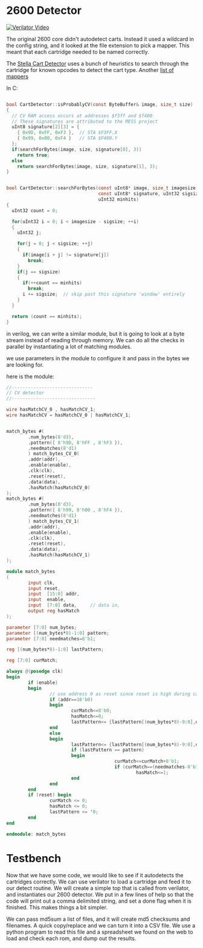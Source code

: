# 2600 Detector

[![Verilator Video](http://img.youtube.com/vi/XgvBz_bOX90/0.jpg)](https://youtu.be/XgvBz_bOX90 "Verilator Video")


The original 2600 core didn't autodetect carts. Instead it used a wildcard in the config string, and it looked at the file extension to pick a mapper. This meant that each cartridge needed to be named correctly. 

The [Stella Cart Detector](https://github.com/stella-emu/stella/blob/916a2cdfff0a79ef39942bf12fce4974f6bc51ac/src/emucore/CartDetector.cxx) uses a bunch of heuristics to search through the cartridge for known opcodes to detect the cart type.  Another [list of mappers](http://www.classic-games.com/atari2600/bankswitch.html)

In C:

```C 

bool CartDetector::isProbablyCV(const ByteBuffer& image, size_t size)
{
  // CV RAM access occurs at addresses $f3ff and $f400
  // These signatures are attributed to the MESS project
  uInt8 signature[2][3] = {
    { 0x9D, 0xFF, 0xF3 },  // STA $F3FF.X
    { 0x99, 0x00, 0xF4 }   // STA $F400.Y
  };
  if(searchForBytes(image, size, signature[0], 3))
    return true;
  else
    return searchForBytes(image, size, signature[1], 3);
}


bool CartDetector::searchForBytes(const uInt8* image, size_t imagesize,
                                  const uInt8* signature, uInt32 sigsize,
                                  uInt32 minhits)
{
  uInt32 count = 0;

  for(uInt32 i = 0; i < imagesize - sigsize; ++i)
  {
    uInt32 j;

    for(j = 0; j < sigsize; ++j)
    {
      if(image[i + j] != signature[j])
        break;
    }
    if(j == sigsize)
    {
      if(++count == minhits)
        break;
      i += sigsize;  // skip past this signature 'window' entirely
    }
  }

  return (count == minhits);
}
```

in verilog, we can write a similar module, but it is going to look at a byte stream instead of reading through memory. We can do all the checks in parallel by instantiating a lot of matching modules.

we use parameters in the module to configure it and pass in the bytes we are looking for.

here is the module:

```verilog
//------------------------------
// CV detector
//-------------------------------

wire hasMatchCV_0 , hasMatchCV_1;
wire hasMatchCV = hasMatchCV_0 | hasMatchCV_1;


match_bytes #(
        .num_bytes(8'd3),
        .pattern({ 8'h9D, 8'hFF , 8'hF3 }),
        .needmatches(8'd1)
        ) match_bytes_CV_0(
        .addr(addr),
        .enable(enable),
        .clk(clk),
        .reset(reset),
        .data(data),
        .hasMatch(hasMatchCV_0)
);
match_bytes #(
        .num_bytes(8'd3),
        .pattern({ 8'h99, 8'h00 , 8'hF4 }),
        .needmatches(8'd1)
        ) match_bytes_CV_1(
        .addr(addr),
        .enable(enable),
        .clk(clk),
        .reset(reset),
        .data(data),
        .hasMatch(hasMatchCV_1)
);

module match_bytes
(
        input clk,
        input reset,
        input  [15:0] addr,
        input  enable,
        input  [7:0] data,     // data in,
        output reg hasMatch
);

parameter [7:0] num_bytes;
parameter [(num_bytes*8)-1:0] pattern;
parameter [7:0] needmatches=8'b1;

reg [(num_bytes*8)-1:0] lastPattern;

reg [7:0] curMatch;

always @(posedge clk)
begin
        if (enable)
        begin
                // use address 0 as reset since reset is high during cart loads
                if (addr==16'b0)
                begin
                        curMatch<=8'b0;
                        hasMatch<=0;
                        lastPattern<= {lastPattern[(num_bytes*8)-9:0],data};
                end
                else
                begin
                        lastPattern<= {lastPattern[(num_bytes*8)-9:0],data};
                        if (lastPattern == pattern)
                        begin
                                        curMatch<=curMatch+8'b1;
                                        if (curMatch==(needmatches-8'b1))
                                                hasMatch<=1;
                        end
                end
        end
        if (reset) begin
                curMatch <= 0;
                hasMatch <= 0;
                lastPattern <= '0;
        end
end

endmodule: match_bytes
```

# Testbench

Now that we have some code, we would like to see if it autodetects the cartridges correctly.  We can use verilator to load a cartridge and feed it to our detect routine. We will create a simple top that is called from verilator, and instantiates our 2600 detector. We put in a few lines of help so that the code will print out a comma delimited string, and set a done flag when it is finished. This makes things a bit simpler.

We can pass md5sum a list of files, and it will create md5 checksums and filenames. A quick copy/replace and we can turn it into a CSV file. We use a python program to read this file and a spreadsheet we found on the web to load and check each rom, and dump out the results.
